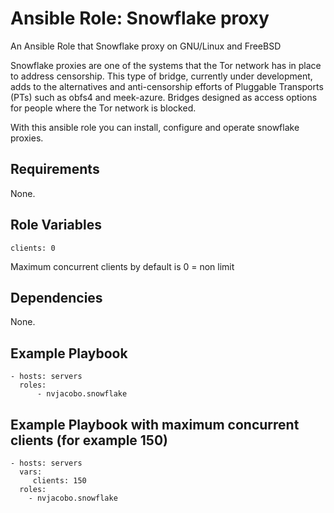 Ansible Role: Snowflake proxy
=========

An Ansible Role that Snowflake proxy on GNU/Linux and FreeBSD

Snowflake proxies are one of the systems that the Tor network has in place to address censorship. This type of bridge, currently under development, adds to the alternatives and anti-censorship efforts of Pluggable Transports (PTs) such as obfs4 and meek-azure. Bridges designed as access options for people where the Tor network is blocked.

With this ansible role you can install, configure and operate snowflake proxies.

Requirements
------------

None.

Role Variables
----------------

    clients: 0

Maximum concurrent clients by default is 0 = non limit

Dependencies
------------

None.

Example Playbook
----------------

    - hosts: servers
      roles:
          - nvjacobo.snowflake

Example Playbook with maximum concurrent clients (for example 150)
----------------

    - hosts: servers
      vars:
         clients: 150
      roles:
        - nvjacobo.snowflake
